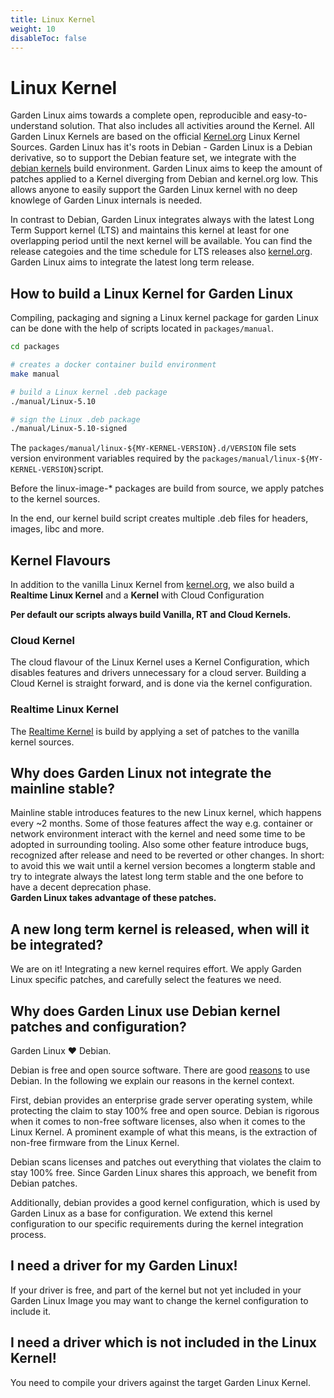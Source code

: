 ```yaml
---
title: Linux Kernel
weight: 10
disableToc: false
---
```


# Linux Kernel

Garden Linux aims towards a complete open, reproducible and easy-to-understand solution.
That also includes all activities around the Kernel.
All Garden Linux Kernels are based on the official [Kernel.org](https://kernel.org) Linux Kernel Sources.
Garden Linux has it's roots in Debian - Garden Linux is a Debian derivative, so to support the Debian feature set,
we integrate with the [debian kernels](https://wiki.debian.org/Kernel) build environment.
Garden Linux aims to keep the amount of patches applied to a Kernel diverging
from Debian and kernel.org low. This allows anyone to easily support the Garden Linux kernel with no deep
knowlege of Garden Linux internals is needed.

In contrast to Debian, Garden Linux integrates always with the latest Long Term Support kernel (LTS)
and maintains this kernel at least for one overlapping period until the next kernel will be available.
You can find the release categoies and the time schedule for LTS releases also [kernel.org](https://www.kernel.org/category/releases.html).
Garden Linux aims to integrate the latest long term release.

## How to build a Linux Kernel for Garden Linux

Compiling, packaging and signing a Linux kernel package for garden Linux can be
done with the help of scripts located in ```packages/manual```.

```bash
cd packages

# creates a docker container build environment
make manual

# build a Linux kernel .deb package
./manual/Linux-5.10

# sign the Linux .deb package
./manual/Linux-5.10-signed

```
The ```packages/manual/linux-${MY-KERNEL-VERSION}.d/VERSION``` file sets version environment
variables required by the ```packages/manual/linux-${MY-KERNEL-VERSION}```script.

Before the linux-image-* packages are build from source,
we apply patches to the kernel sources.

In the end, our kernel build script creates multiple .deb files for
headers, images, libc and more.

## Kernel Flavours
In addition to the vanilla Linux Kernel from [kernel.org](https://kernel.org),
we also build a **Realtime Linux Kernel** and a **Kernel** with Cloud Configuration

**Per default our scripts always build Vanilla, RT and Cloud Kernels.**

### Cloud Kernel
The cloud flavour of the Linux Kernel uses a Kernel Configuration,
which disables features and drivers unnecessary for a cloud server.
Building a Cloud Kernel is straight forward, and is done via the kernel configuration.

### Realtime Linux Kernel
The [Realtime Kernel](https://wiki.linuxfoundation.org/realtime/start) is build
by applying a set of patches to the vanilla kernel sources.


## Why does Garden Linux not integrate the mainline stable?
Mainline stable introduces features to the new Linux kernel, which happens every ~2 months. Some of those features affect the way e.g. container or network environment interact with the kernel and need some time to be adopted in surrounding tooling. Also some other feature introduce bugs, recognized after release and need to be reverted or other changes. In short: to avoid this we wait until a kernel version becomes a longterm stable and try to integrate always the latest long term stable and the one before to have a decent deprecation phase.   
**Garden Linux takes advantage of these patches.**

## A new long term kernel is released, when will it be integrated?

We are on it! Integrating a new kernel requires effort. We
apply Garden Linux specific patches, and carefully select the features we need.

## Why does Garden Linux use Debian kernel patches and configuration?
Garden Linux :heart: Debian.

Debian is free and open source software. There are good [reasons](https://www.debian.org/intro/why_debian)
to use Debian. In the following we explain our reasons in the kernel context.

First, debian provides an enterprise grade server operating system,
while protecting the claim to stay 100% free and open source.
Debian is rigorous when it comes to non-free software licenses,
also when it comes to the Linux Kernel. A prominent example of
what this means, is the extraction of non-free firmware from
the Linux Kernel.

Debian scans licenses and patches out everything
that violates the claim to stay 100% free. Since Garden Linux shares this
approach, we benefit from Debian patches.

Additionally, debian provides a good kernel configuration,
which is used by Garden Linux as a base for configuration.
We extend this kernel configuration to our specific requirements during the
kernel integration process.

## I need a driver for my Garden Linux!

If your driver is free, and part of the kernel but not yet included in your
Garden Linux Image you may want to change the kernel configuration to include it.

## I need a driver which is not included in the Linux Kernel!

You need to compile your drivers against the target Garden Linux Kernel.










